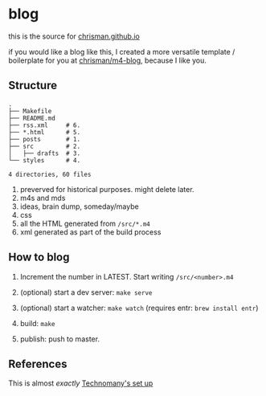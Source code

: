 # blog

this is the source for [chrisman.github.io](https://chrisman.github.io)

if you would like a blog like this, I created a more versatile template / boilerplate for you at [chrisman/m4-blog](https://github.com/chrisman/m4-blog), because I like you. 

## Structure

```
.
├── Makefile
├── README.md
├── rss.xml     # 6.
├── *.html      # 5.
├── posts       # 1.
├── src         # 2.
│   ├── drafts  # 3.
└── styles      # 4.

4 directories, 60 files
```

1. preverved for historical purposes. might delete later.
2. m4s and mds
3. ideas, brain dump, someday/maybe
4. css
5. all the HTML generated from `/src/*.m4`
6. xml generated as part of the build process

## How to blog

1. Increment the number in LATEST. Start writing `/src/<number>.m4`

2. (optional) start a dev server: `make serve`

3. (optional) start a watcher: `make watch` (requires entr: `brew install entr`)

3. build: `make`

4. publish: push to master.

## References

This is almost *exactly* [Technomany's set up](https://github.com/technomancy/technomancy.us)
       
